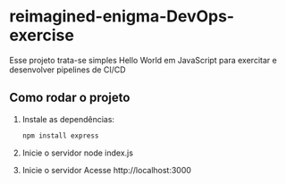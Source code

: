 # reimagined-enigma-DevOps-exercise
Esse projeto trata-se simples Hello World em JavaScript para exercitar e desenvolver pipelines de CI/CD

## Como rodar o projeto

1. Instale as dependências:
   ```bash
   npm install express

2. Inicie o servidor
    node index.js

3. Inicie o servidor
    Acesse http://localhost:3000
